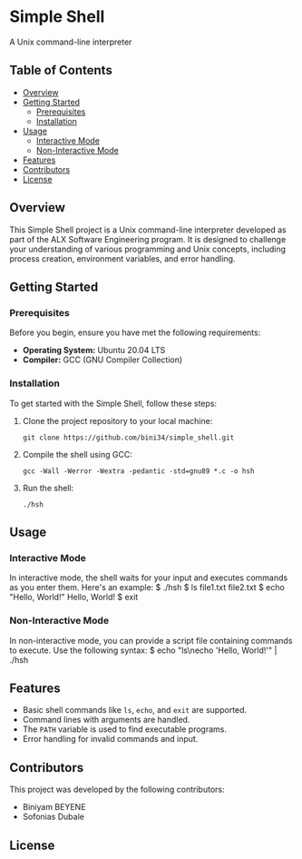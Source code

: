 # Simple Shell

A Unix command-line interpreter

## Table of Contents
- [Overview](#overview)
- [Getting Started](#getting-started)
  - [Prerequisites](#prerequisites)
  - [Installation](#installation)
- [Usage](#usage)
  - [Interactive Mode](#interactive-mode)
  - [Non-Interactive Mode](#non-interactive-mode)
- [Features](#features)
- [Contributors](#contributors)
- [License](#license)

## Overview

This Simple Shell project is a Unix command-line interpreter developed as part of the ALX Software Engineering program. It is designed to challenge your understanding of various programming and Unix concepts, including process creation, environment variables, and error handling.

## Getting Started

### Prerequisites

Before you begin, ensure you have met the following requirements:
- **Operating System:** Ubuntu 20.04 LTS
- **Compiler:** GCC (GNU Compiler Collection)

### Installation

To get started with the Simple Shell, follow these steps:

1. Clone the project repository to your local machine:

    ```
    git clone https://github.com/bini34/simple_shell.git
    ```

2. Compile the shell using GCC:

    ```
    gcc -Wall -Werror -Wextra -pedantic -std=gnu89 *.c -o hsh
    ```

3. Run the shell:

    ```
    ./hsh
    ```

## Usage

### Interactive Mode

In interactive mode, the shell waits for your input and executes commands as you enter them. Here's an example:
$ ./hsh
$ ls
file1.txt file2.txt
$ echo "Hello, World!"
Hello, World!
$ exit

### Non-Interactive Mode

In non-interactive mode, you can provide a script file containing commands to execute. Use the following syntax:
$ echo "ls\necho 'Hello, World!'" | ./hsh

## Features

- Basic shell commands like `ls`, `echo`, and `exit` are supported.
- Command lines with arguments are handled.
- The `PATH` variable is used to find executable programs.
- Error handling for invalid commands and input.

## Contributors

This project was developed by the following contributors:
- Biniyam BEYENE
- Sofonias Dubale

## License



